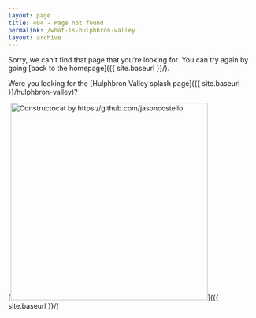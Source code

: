 ```yaml
---
layout: page
title: 404 - Page not found
permalink: /what-is-hulphbron-valley
layout: archive
---
```


Sorry, we can't find that page that you're looking for. You can try again by going [back to the homepage]({{ site.baseurl }}/).

Were you looking for the [Hulphbron Valley splash page]({{ site.baseurl }}/hulphbron-valley)?

[<img src="{{ site.baseurl }}/assets/images/404.jpg" alt="Constructocat by https://github.com/jasoncostello" style="width: 400px;"/>]({{ site.baseurl }}/)
